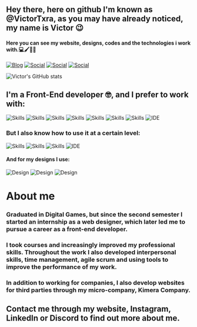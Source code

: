 ## Hey there, here on github I'm known as @VictorTxra, as you may have already noticed, my name is Victor 😉

#### Here you can see my website, designs, codes and the technologies i work with.💻🖌️📃💡
[![Blog](https://img.shields.io/website?label=kimeracompany&style=for-the-badge&url=https://kimeracompany.com/)](https://www.instagram.com/kmra.company/)
[![Social](https://img.shields.io/badge/Instagram-E4405F?style=for-the-badge&logo=instagram&logoColor=white)](https://www.instagram.com/kmra.company/)
[![Social](https://img.shields.io/badge/LinkedIn-0077B5?style=for-the-badge&logo=linkedin&logoColor=white)](https://www.linkedin.com/in/victor-silveira-teixeira-54760711b/)
[![Social](https://img.shields.io/badge/Discord-7289DA?style=for-the-badge&logo=discord&logoColor=white)](https://discord.gg/tD5GpMzZ)

![Victor's GitHub stats](https://github-readme-stats.vercel.app/api?username=VictorTxra&show_icons=true&theme=merko)
## I'm a Front-End developer 🤓, and I prefer to work with:

![Skills](https://img.shields.io/badge/HTML5-E34F26?style=for-the-badge&logo=html5&logoColor=white)
![Skills](https://img.shields.io/badge/JavaScript-F7DF1E?style=for-the-badge&logo=javascript&logoColor=black)
![Skills](https://img.shields.io/badge/TypeScript-007ACC?style=for-the-badge&logo=typescript&logoColor=white)
![Skills](https://img.shields.io/badge/React-20232A?style=for-the-badge&logo=react&logoColor=61DAFB)
![Skills](https://img.shields.io/badge/Node.js-43853D?style=for-the-badge&logo=node.js&logoColor=white)
![Skills](https://img.shields.io/badge/CSS3-1572B6?style=for-the-badge&logo=css3&logoColor=white)
![Skills](https://img.shields.io/badge/Sass-CC6699?style=for-the-badge&logo=sass&logoColor=white)
![IDE](https://img.shields.io/badge/Visual_Studio_Code-0078D4?style=for-the-badge&logo=visual%20studio%20code&logoColor=white)

### But I also know how to use it at a certain level:

![Skills](https://img.shields.io/badge/.NET-5C2D91?style=for-the-badge&logo=.net&logoColor=white)
![Skills](https://img.shields.io/badge/C%23-239120?style=for-the-badge&logo=c-sharp&logoColor=white)
![Skills](https://img.shields.io/badge/jQuery-0769AD?style=for-the-badge&logo=jquery&logoColor=white)
![IDE](https://img.shields.io/badge/Visual_Studio-5C2D91?style=for-the-badge&logo=visual%20studio&logoColor=white)

#### And for my designs I use:

![Design](https://img.shields.io/badge/Adobe%20Photoshop-31A8FF?style=for-the-badge&logo=Adobe%20Photoshop&logoColor=black)
![Design](https://img.shields.io/badge/Canva-%2300C4CC.svg?&style=for-the-badge&logo=Canva&logoColor=white)
![Design](https://img.shields.io/badge/Figma-F24E1E?style=for-the-badge&logo=figma&logoColor=white)

# About me

### Graduated in Digital Games, but since the second semester I started an internship as a web designer, which later led me to pursue a career as a front-end developer.
### I took courses and increasingly improved my professional skills. Throughout the work I also developed interpersonal skills, time management, agile scrum and using tools to improve the performance of my work.
### In addition to working for companies, I also develop websites for third parties through my micro-company, Kimera Company.
## Contact me through my website, Instagram, LinkedIn or Discord to find out more about me.
